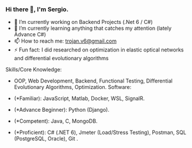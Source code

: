 ### Hi there 👋, I'm Sergio.

- 🔭 I’m currently working on Backend Projects (.Net 6 / C#)
- 🌱 I’m currently learning anything that catches my attention (lately Advance C#)
- 📫 How to reach me: trojan.v6@gmail.com
- ⚡ Fun fact: I did researched on optimization in elastic optical networks and differential evolutionary algorithms

Skills/Core Knowledge:
-    OOP, Web Development, Backend, Functional Testing, Differential Evolutionary Algorithms, Optimization.
Software:

-    (*Familiar): JavaScript, Matlab, Docker, WSL, SignalR.
-    (*Advance Beginner): Python (Django).
-    (*Competent): Java, C, MongoDB.
-    (*Proficient): C# (.NET 6), Jmeter (Load/Stress Testing), Postman, SQL (PostgreSQL, Oracle), Git .

<!--
**Unnamed10110/Unnamed10110** is a ✨ _special_ ✨ repository because its `README.md` (this file) appears on your GitHub profile.

Here are some ideas to get you started:

- 🔭 I’m currently working on ...
- 🌱 I’m currently learning ...
- 👯 I’m looking to collaborate on ...
- 🤔 I’m looking for help with ...
- 💬 Ask me about ...
- 📫 How to reach me: ...
- 😄 Pronouns: ...
- ⚡ Fun fact: ...
-->
